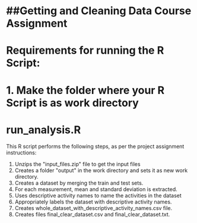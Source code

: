 ##Getting and Cleaning Data Course Assignment
========================================

# Requirements for running the R Script:
# 1. Make the folder where your R Script is as work directory


# run_analysis.R

This R script performs the following steps, as per the project assignment instructions:

1. Unzips the "input_files.zip" file to get the input files
2. Creates a folder "output" in the work directory and sets it as new work directory.
3. Creates a dataset by merging the train and test sets.
4. For each measurement, mean and standard deviation is extracted.
5. Uses descriptive activity names to name the activities in the dataset
6. Appropriately labels the dataset with descriptive activity names. 
7. Creates whole_dataset_with_descriptive_activity_names.csv file.
8. Creates files final_clear_dataset.csv and final_clear_dataset.txt.
